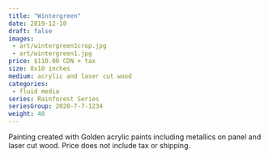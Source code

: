 ```yaml
---
title: "Wintergreen"
date: 2019-12-10
draft: false
images:
 - art/wintergreen1crop.jpg
 - art/wintergreen1.jpg
price: $110.00 CDN + tax
size: 8x10 inches
medium: acrylic and laser cut wood
categories:
 - fluid media
series: Rainforest Series
seriesGroup: 2020-7-7-1234
weight: 40
---
```


Painting created with Golden acrylic paints including metallics on panel and laser cut wood. Price does not include tax or shipping.
